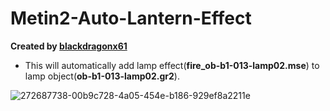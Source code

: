# Metin2-Auto-Lantern-Effect

**Created by [blackdragonx61](https://metin2.dev/profile/14335-mali/)**

- This will automatically add lamp effect(**fire_ob-b1-013-lamp02.mse**) to lamp object(**ob-b1-013-lamp02.gr2**).


![272687738-00b9c728-4a05-454e-b186-929ef8a2211e](https://github.com/blackdragonx61/Metin2-Auto-Lantern-Effect/assets/118901736/98955e64-5437-43da-b376-758d44697bb8)
